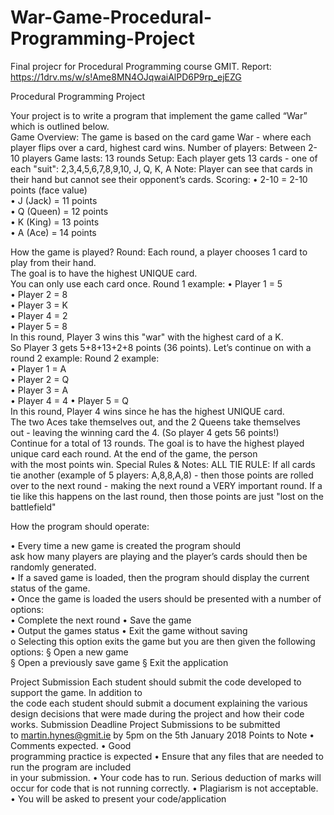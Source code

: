 # War-Game-Procedural-Programming-Project
Final projecr for Procedural Programming course GMIT.
Report:
https://1drv.ms/w/s!Ame8MN4OJqwaiAlPD6P9rp_ejEZG

Procedural	Programming	Project	

Your	project	is	to	write	a	program	that	implement	the	game	called	“War”	which	is	outlined	below.	
Game	Overview:	The	game	is	based	on	the	card	game	War	-	where	each	player	flips	over	a	card,	highest	
card	wins.	Number	of	players:		Between	2-10	players			Game	lasts:		13	rounds	Setup:		Each	player
gets	13	cards	-	one	of	each	"suit":		2,3,4,5,6,7,8,9,10,	J,	Q,	K,	A	Note:	Player	can	see	that	cards	in	
their	hand	but	cannot	see	their	opponent’s	cards.	Scoring:	• 2-10	=	2-10	points	(face	value)	
• J	(Jack)	=	11	points	
• Q	(Queen)	=	12	points	
• K	(King)	=	13	points	
• A	(Ace)	=	14	points	
	
How	the	game	is	played?	Round:		Each	round,	a	player	chooses	1	card	to	play	from	their	hand.		
The	goal	is	to	have	the	highest	UNIQUE	card.	
You	can	only	use	each	card	once.	Round	1	example:
• Player	1	=	5	
• Player	2	=	8	
• Player	3	=	K	
• Player	4	=	2	
• Player	5	=	8	
In	this	round,	Player	3	wins	this	"war"	with	the	highest	card	of	a	K.		
So	Player	3	gets	5+8+13+2+8	points	(36	points).		Let’s	continue	on	with
a	round	2	example:	Round	2	example:	
• Player	1	=	A	
• Player	2	=	Q	
• Player	3	=	A	
• Player	4	=	4
• Player	5	=	Q	
In	this	round,	Player	4	wins	since	he	has	the	highest	UNIQUE	card.		
The	two	Aces	take	themselves	out,	and	the	2	Queens	take	themselves	
out	-	leaving	the	winning	card	the	4.		(So	player	4	gets	56	points!)	
Continue	for	a	total	of	13	rounds.		The	goal	is	to	have	the	highest
played	unique	card	each	round.		At	the	end	of	the	game,	the	person	
with	the	most	points	win.	Special	Rules	&	Notes:	ALL	TIE	RULE:		If	all	cards
tie	another	(example	of	5	players:		A,8,8,A,8)	-	then	those	points	are	rolled	
over	to	the	next	round	-	making	the	next	round	a	VERY	important	round.		If	a	tie	
like	this	happens	on	the	last	round,	then	those	points	are	just	"lost	on	the	battlefield"

How	the	program	should	operate:	

• Every	time	a	new	game	is	created	the	program	should	
ask	how	many	players	are	playing	and	the	player’s	cards	should	then	be	randomly	generated.	
• If	a	saved	game	is	loaded,	then	the	program	should	display	the	current	status	of	the	game.		
• Once	the	game	is	loaded	the	users	should	be	presented	with	a	number	of	options:		
• Complete	the	next	round	• Save	the	game	
• Output	the	games	status		• Exit	the	game	without	saving		
o Selecting	this	option	exits	the	game	but	you	are	then	given	the	following	options:	§ Open	a	new	game		
§ Open	a	previously	save	game		§ Exit	the	application		
	
Project	Submission		Each	student	should	submit	the	code	developed	to	support	the	game.	In	addition	to	
the	code	each	student	should	submit	a	document	explaining	the	various	design	decisions	that	were	made
during	the	project	and	how	their	code	works.		Submission	Deadline		Project	Submissions	to	be	submitted	
to	martin.hynes@gmit.ie	by	5pm	on	the	5th	January	2018	Points	to	Note		• Comments	expected.		• Good	
programming	practice	is	expected		• Ensure	that	any	files	that	are	needed	to	run	the	program	are	included	
in	your	submission.		• Your	code	has	to	run.	Serious	deduction	of	marks	will	occur	for	code	that	is	not	
running	correctly.	• Plagiarism	is	not	acceptable.	• You	will	be	asked	to	present	your	code/application	
